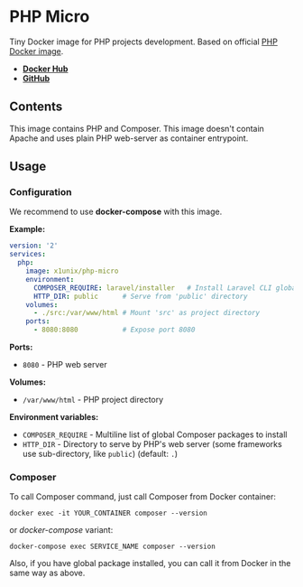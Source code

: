 # PHP Micro

Tiny Docker image for PHP projects development. Based on official [PHP Docker image](https://hub.docker.com/_/php).

* **[Docker Hub](https://hub.docker.com/r/x1unix/php-micro)**
* **[GitHub](https://github.com/x1unix/docker-php-micro)**

## Contents

This image contains PHP and Composer. This image doesn't contain Apache and uses plain PHP web-server as container entrypoint.

## Usage

### Configuration

We recommend to use **docker-compose** with this image.

**Example:**

```yaml
version: '2'
services:
  php:
    image: x1unix/php-micro 
    environment:
      COMPOSER_REQUIRE: laravel/installer   # Install Laravel CLI globally
      HTTP_DIR: public      # Serve from 'public' directory
    volumes:
      - ./src:/var/www/html # Mount 'src' as project directory
    ports:
      - 8080:8080           # Expose port 8080

```

**Ports:**

* `8080` - PHP web server

**Volumes:**

* `/var/www/html` - PHP project directory

**Environment variables:**

* `COMPOSER_REQUIRE` - Multiline list of global Composer packages to install
* `HTTP_DIR` - Directory to serve by PHP's web server (some frameworks use sub-directory, like `public`) (default: `.`)

### Composer

To call Composer command, just call Composer from Docker container:

```
docker exec -it YOUR_CONTAINER composer --version
```

or *docker-compose* variant:

```
docker-compose exec SERVICE_NAME composer --version
```

Also, if you have global package installed, you can call it from Docker in the same way as above.

